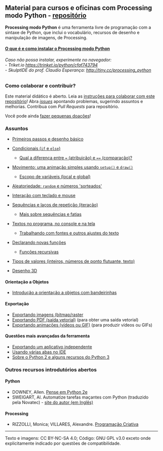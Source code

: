 ## Material para cursos e oficinas com Processing modo Python - [repositório](https://github.com/villares/material-aulas/)

**Processing modo Python** é uma ferramenta livre de programação com a sintaxe de Python, que inclui o vocabulário, recursos de desenho e manipulação de imagens, de Processing.

#### [O que é e como instalar o Processing modo Python](https://abav.lugaralgum.com/como-instalar-o-processing-modo-python/)
###### Caso não possa instalar, experimente no navegador:<br>- Triket.io https://trinket.io/python/cfaf743794<br>- SkulptIDE do prof. Claudio Esperança: http://tiny.cc/processing_python

### Como colaborar e contribuir?

Este material didático é aberto. Leia as [instruções para colaborar com este repositório](/como-contribuir.md)! Abra [*issues*](https://github.com/villares/material-aulas/issues) apontando problemas, sugerindo assuntos e melhorias. Contribua com *Pull Requests* para repositório. 

Você pode ainda [fazer pequenas doações](https://gumroad.com/villares)!

### Assuntos

- [Primeiros passos e desenho básico](/Processing-Python/desenho-basico_py.md)

- [Condicionais (`if` e `else`)](/Processing-Python/condicionais_py.md)
  - [Qual a diferença entre `=` (atribuição) e `==` (comparação)?](/Processing-Python/atribuicao-e-comparacao.md)

- [Movimento: uma animação simples usando `setup()` e `draw()`](/Processing-Python/movimento_py.md)
  - [Escopo de variáveis (local e global)](/Processing-Python/escopo_py.md)

- [Aleatoriedade: `random` e números 'sorteados'](/Processing-Python/numeros-aleatorios_py.md)

- [Interação com teclado e mouse](/Processing-Python/input_py.md)

- [Sequências e laços de repetição (iteração)](/Processing-Python/lacos_py.md)
  - [Mais sobre sequências e fatias](/Processing-Python/mais_sequencias.md)
  <!-- - [Desenhando grades com laços aninhados](/Processing-Python/grades.md) -->
  
- [Textos no programa, no console e na tela](https://github.com/villares/material-aulas/blob/master/Processing-Python/strings_py.md)
  - [Trabalhando com fontes e outros ajustes do texto](/Processing-Python/tipografia.md)

- [Declarando novas funções](/Processing-Python/funcoes_py.md)
  - [Funções recursivas](/Processing-Python/recursao_py.md)

- [Tipos de valores (inteiros, números de ponto flutuante, texto)](/Processing-Python/tipagem_py.md)

- [Desenho 3D](/Processing-Python/desenho-3D.md)

#### Orientação a Objetos

<!-- - [Uma classe de partículas simples](/Processing-Python/particulas.md) -->
- [Introdução a orientação a objetos com bandeirinhas](https://abav.lugaralgum.com/mestrado/bandeirinhas/)

#### Exportação

- [Exportando imagens (bitmap/raster](/Processing-Python/exportando_imagem.md)
- [Exportando PDF (saída vetorial)](/Processing-Python/exportando_pdf.md) (para obter uma saída vetorial)
- [Exportando animações (vídeos ou GIF)](/Processing-Python/exportar_animacoes.md) (para produzir vídeos ou GIFs)

#### Questões mais avançadas da ferramenta

- [Exportando um aplicativo independente](https://github.com/villares/material-aulas/blob/master/Processing-Python/export_application.md)
- [Usando várias abas no IDE](/Processing-Python/modulos.md)
- [Sobre o Python 2 e alguns recursos do Python 3](/Processing-Python/futuro.md)

### Outros recursos introdutórios abertos

#### Python

- DOWNEY, Allen. [Pense em Python 2e](https://penseallen.github.io/PensePython2e/)
- SWEIGART, Al. Automatize tarefas  maçantes com Python (traduzido pela Novatec) - [site do autor (em Inglês)](https://automatetheboringstuff.com)

#### Processing

- RIZZOLLI, Monica; VILLARES, Alexandre. [Programação Criativa](http://arteprog.space/programacao-criativa)

---
Texto e imagens: CC BY-NC-SA 4.0; Código: GNU GPL v3.0 exceto onde explicitamente indicado por questões de compatibilidade.

